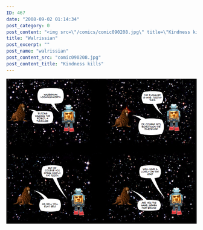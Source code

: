 ```yaml
---
ID: 467
date: "2008-09-02 01:14:34"
post_category: 0
post_content: "<img src=\"/comics/comic090208.jpg\" title=\"Kindness kills\" />"
title: "Walrissian"
post_excerpt: ""
post_name: "walrissian"
post_content_src: "comic090208.jpg"
post_content_title: "Kindness kills"
---
```



[![Kindness kills](/comics-hi-res/comic090208.jpg)](/comics-hi-res/comic090208.jpg)
